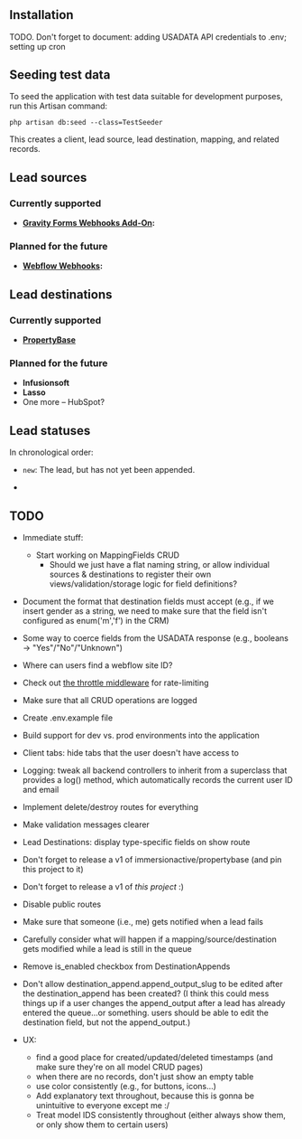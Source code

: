 # 

## Installation

TODO. Don't forget to document: adding USADATA API credentials to .env; setting up cron

## Seeding test data

To seed the application with test data suitable for development purposes, run this Artisan command:

    php artisan db:seed --class=TestSeeder

This creates a client, lead source, lead destination, mapping, and related records.

## Lead sources

### Currently supported

* **[Gravity Forms Webhooks Add-On](https://www.gravityforms.com/add-ons/webhooks/):**

### Planned for the future

* **[Webflow Webhooks](https://webflow.com/feature/create-webhooks-from-project-settings):**

## Lead destinations

### Currently supported

* **[PropertyBase](https://www.propertybase.com/)**

### Planned for the future

* **Infusionsoft**
* **Lasso**
* One more – HubSpot?

## Lead statuses

In chronological order:

* `new`: The lead, but has not yet been appended.

* 

## TODO

* Immediate stuff:
  * Start working on MappingFields CRUD
    * Should we just have a flat naming string, or allow individual sources & destinations to register their own views/validation/storage logic for field definitions?

* Document the format that destination fields must accept (e.g., if we insert gender as a string, we need to make sure that the field isn't configured as enum('m','f') in the CRM)
* Some way to coerce fields from the USADATA response (e.g., booleans -> "Yes"/"No"/"Unknown")
* Where can users find a webflow site ID?
* Check out [the throttle middleware](https://laravel.com/docs/6.x/routing#rate-limiting) for rate-limiting
* Make sure that all CRUD operations are logged
* Create .env.example file
* Build support for dev vs. prod environments into the application
* Client tabs: hide tabs that the user doesn't have access to
* Logging: tweak all backend controllers to inherit from a superclass that provides a log() method, which automatically records the current user ID and email
* Implement delete/destroy routes for everything
* Make validation messages clearer
* Lead Destinations: display type-specific fields on show route
* Don't forget to release a v1 of immersionactive/propertybase (and pin this project to it)
* Don't forget to release a v1 of *this project* :)
* Disable public routes
* Make sure that someone (i.e., me) gets notified when a lead fails
* Carefully consider what will happen if a mapping/source/destination gets modified while a lead is still in the queue
* Remove is_enabled checkbox from DestinationAppends
* Don't allow destination_append.append_output_slug to be edited after the destination_append has been created? (I think this could mess things up if a user changes the append_output after a lead has already entered the queue...or something. users should be able to edit the destination field, but not the append_output.)
* UX:
  * find a good place for created/updated/deleted timestamps (and make sure they're on all model CRUD pages)
  * when there are no records, don't just show an empty table
  * use color consistently (e.g., for buttons, icons...)
  * Add explanatory text throughout, because this is gonna be unintuitive to everyone except me :/
  * Treat model IDS consistently throughout (either always show them, or only show them to certain users)
